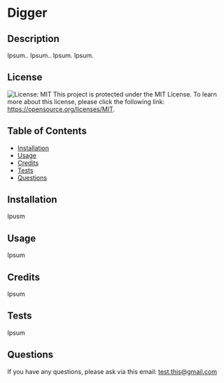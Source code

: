 # Digger
  ## Description
  Ipsum.. Ipsum.. Ipsum. Ipsum.

  
  ## License
  ![License: MIT](https://img.shields.io/badge/License-MIT-yellow.svg)
  This project is protected under the MIT License. To learn more about this license, please click the following link: https://opensource.org/licenses/MIT.

  ## Table of Contents
  * [Installation](#installation)
  * [Usage](#usage)
  * [Credits](#credits)
  * [Tests](#tests)
  * [Questions](#questions)


  ## Installation
  Ipusm

  ## Usage
  Ipsum

  ## Credits
  Ipsum

  ## Tests
  Ipsum

  ## Questions
  If you have any questions, please ask via this email: test.this@gmail.com
